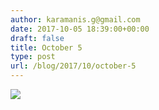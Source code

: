 ```yaml
---
author: karamanis.g@gmail.com
date: 2017-10-05 18:39:00+00:00
draft: false
title: October 5
type: post
url: /blog/2017/10/october-5
---
```




  
   ![](https://images.squarespace-cdn.com/content/v1/4f3f61bae4b063b909445965/1507217364525-ZMHNKM8AJKG2OXQ9G844/ke17ZwdGBToddI8pDm48kF9aEDQaTpZHfWEO2zppK7Z7gQa3H78H3Y0txjaiv_0fDoOvxcdMmMKkDsyUqMSsMWxHk725yiiHCCLfrh8O1z5QPOohDIaIeljMHgDF5CVlOqpeNLcJ80NK65_fV7S1UX7HUUwySjcPdRBGehEKrDf5zebfiuf9u6oCHzr2lsfYZD7bBzAwq_2wCJyqgJebgg/IMG_2392.jpg?format=original)

  


